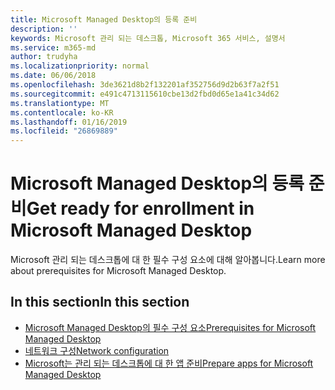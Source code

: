 ```yaml
---
title: Microsoft Managed Desktop의 등록 준비
description: ''
keywords: Microsoft 관리 되는 데스크톱, Microsoft 365 서비스, 설명서
ms.service: m365-md
author: trudyha
ms.localizationpriority: normal
ms.date: 06/06/2018
ms.openlocfilehash: 3de3621d8b2f132201af352756d9d2b63f7a2f51
ms.sourcegitcommit: e491c4713115610cbe13d2fbd0d65e1a41c34d62
ms.translationtype: MT
ms.contentlocale: ko-KR
ms.lasthandoff: 01/16/2019
ms.locfileid: "26869889"
---
```

# <a name="get-ready-for-enrollment-in-microsoft-managed-desktop"></a><span data-ttu-id="7bc0d-103">Microsoft Managed Desktop의 등록 준비</span><span class="sxs-lookup"><span data-stu-id="7bc0d-103">Get ready for enrollment in Microsoft Managed Desktop</span></span>

<span data-ttu-id="7bc0d-104">Microsoft 관리 되는 데스크톱에 대 한 필수 구성 요소에 대해 알아봅니다.</span><span class="sxs-lookup"><span data-stu-id="7bc0d-104">Learn more about prerequisites for Microsoft Managed Desktop.</span></span> 

## <a name="in-this-section"></a><span data-ttu-id="7bc0d-105">In this section</span><span class="sxs-lookup"><span data-stu-id="7bc0d-105">In this section</span></span>

- [<span data-ttu-id="7bc0d-106">Microsoft Managed Desktop의 필수 구성 요소</span><span class="sxs-lookup"><span data-stu-id="7bc0d-106">Prerequisites for Microsoft Managed Desktop</span></span>](prerequisites.md)
- [<span data-ttu-id="7bc0d-107">네트워크 구성</span><span class="sxs-lookup"><span data-stu-id="7bc0d-107">Network configuration</span></span>](network.md)
- [<span data-ttu-id="7bc0d-108">Microsoft는 관리 되는 데스크톱에 대 한 앱 준비</span><span class="sxs-lookup"><span data-stu-id="7bc0d-108">Prepare apps for Microsoft Managed Desktop</span></span>](apps.md)
